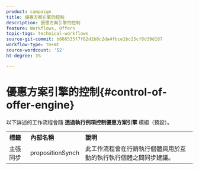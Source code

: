 ```yaml
---
product: campaign
title: 優惠方案引擎的控制
description: 優惠方案引擎的控制
feature: Workflows, Offers
topic-tags: technical-workflows
source-git-commit: b666535f7f82d1b8c2da4fbce1bc25cf8d39d187
workflow-type: tm+mt
source-wordcount: '52'
ht-degree: 3%

---
```



# 優惠方案引擎的控制{#control-of-offer-engine}



以下詳述的工作流程會隨 **透過執行例項控制優惠方案引擎** 模組（預設）。

<table> 
 <tbody> 
  <tr> 
   <td> <strong>標籤</strong><br /> </td> 
   <td> <strong>內部名稱</strong><br /> </td> 
   <td> <strong>說明</strong><br /> </td> 
  </tr> 
  <tr> 
   <td> <span class="uicontrol">主張同步</span> <br /> </td> 
   <td> <span class="uicontrol">propositionSynch</span> <br /> </td> 
   <td> 此工作流程會在行銷執行個體與用於互動的執行執行個體之間同步建議。<br /> </td> 
  </tr> 
 </tbody> 
</table>

